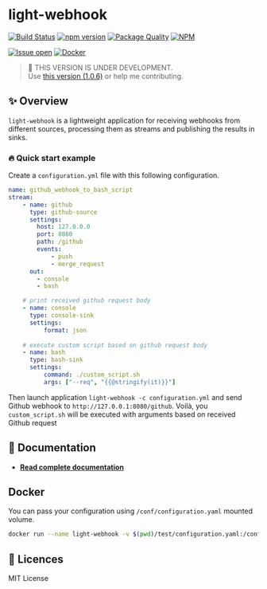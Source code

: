 # light-webhook

[![Build Status](https://travis-ci.org/rpenco/light-webhook.svg?branch=2.x)](https://travis-ci.org/rpenco/light-webhook)
[![npm version](https://badge.fury.io/js/light-webhook.svg)](https://badge.fury.io/js/light-webhook)
[![Package Quality](https://npm.packagequality.com/shield/light-webhook.png)](https://packagequality.com/#?package=light-webhook)
[![NPM](https://img.shields.io/npm/dt/light-webhook.svg)](https://npmjs.org/package/light-webhook)  

[![Issue open](https://img.shields.io/github/issues/rpenco/light-webhook)](https://npmjs.org/package/light-webhook)
[![Docker](https://img.shields.io/docker/pulls/rpenco/light-webhook.svg)](https://npmjs.org/package/light-webhook)

> 👷 THIS VERSION IS UNDER DEVELOPMENT.  
> Use [this version (1.0.6)](https://github.com/rpenco/light-webhook/tree/1.0) or help me contributing. 

## ✨ Overview

`light-webhook` is a lightweight application for receiving webhooks from different sources, processing them as streams and publishing the results in sinks.  

### 🔥 Quick start example 

Create a `configuration.yml` file with this following configuration.

```yaml
name: github_webhook_to_bash_script             
stream:                             
    - name: github               
      type: github-source        
      settings:
        host: 127.0.0.0
        port: 8080
        path: /github
        events:
            - push
            - merge_request
      out:
        - console                 
        - bash                 

    # print received github request body 
    - name: console              
      type: console-sink         
      settings:                  
          format: json
    
    # execute custom script based on github request body
    - name: bash
      type: bash-sink
      settings:
          command: ./custom_script.sh
          args: ["--req", "{{@stringify(it)}}"]
```

Then launch application `light-webhook -c configuration.yml` and send Github webhook to `http://127.0.0.1:8080/github`.
Voilà, you `custom_script.sh` will be executed with arguments based on received Github request 

## 📕 Documentation

 - **[Read complete documentation](https://rpenco.github.io/light-webhook/)**


## Docker 

[](https://hub.docker.com/r/rpenco/light-webhook)
You can pass your configuration using `/conf/configuration.yaml` mounted volume. 

```bash
docker run --name light-webhook -v $(pwd)/test/configuration.yaml:/conf/configuration.yaml -p 8080:8080 rpenco/light-webhook:2
```

## 📄 Licences

MIT License